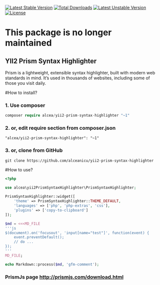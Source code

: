 [![Latest Stable Version](https://poser.pugx.org/alcea/yii2-prism-syntax-highlighter/v/stable.svg)](https://packagist.org/packages/alcea/yii2-prism-syntax-highlighter) [![Total Downloads](https://poser.pugx.org/alcea/yii2-prism-syntax-highlighter/downloads.svg)](https://packagist.org/packages/alcea/yii2-prism-syntax-highlighter) [![Latest Unstable Version](https://poser.pugx.org/alcea/yii2-prism-syntax-highlighter/v/unstable.svg)](https://packagist.org/packages/alcea/yii2-prism-syntax-highlighter) [![License](https://poser.pugx.org/alcea/yii2-prism-syntax-highlighter/license.svg)](https://packagist.org/packages/alcea/yii2-prism-syntax-highlighter)
# This package is no longer maintained

## YII2 Prism Syntax Highlighter
Prism is a lightweight, extensible syntax highlighter, built with modern web standards in mind. It’s used in thousands of websites, including some of those you visit daily.

#How to install?

### 1. Use composer
```php
composer require alcea/yii2-prism-syntax-highlighter "~1"
```

### 2. or, edit require section from composer.json
```
"alcea/yii2-prism-syntax-highlighter": "~1"
```

### 3. or, clone from GitHub
```
git clone https://github.com/alceanicu/yii2-prism-syntax-highlighter
```

#How to use?

```php
<?php

use alcea\yii2PrismSyntaxHighlighter\PrismSyntaxHighlighter;
 
PrismSyntaxHighlighter::widget([
    'theme' => PrismSyntaxHighlighter::THEME_DEFAULT,
    'languages' => ['php', 'php-extras', 'css'],
    'plugins' => ['copy-to-clipboard']
]);

$md = <<<MD_FILE
'''js
$(document).on('focusout', 'input[name="test"]', function(event) {
	event.preventDefault();
	// do ...
});
'''
MD_FILE;

echo Markdown::process($md, 'gfm-comment');
```

### PrismJs page http://prismjs.com/download.html
